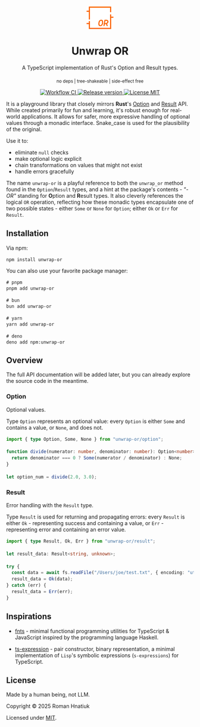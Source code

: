 <p align="center">
    <img src="https://raw.githubusercontent.com/hnatiukr/unwrap-or/main/logo.svg" height=60>
</p>

<h1 align="center">
Unwrap OR
</h1>

<p align="center">
A TypeScript implementation of Rust's Option and Result types.
</p>

<p align="center">
  <sub>
      no deps | tree-shakeable | side-effect free
  </sub>
</p>

<p align="center">
  <a href="https://github.com/hnatiukr/unwrap-or/actions/workflows/ci.yml">
      <img src="https://img.shields.io/github/actions/workflow/status/hnatiukr/unwrap-or/ci.yml?color=orange&style=for-the-badge" alt="Workflow CI">
  </a>
   <a href="https://www.npmjs.com/package/unwrap-or">
       <img src="https://img.shields.io/github/v/release/hnatiukr/unwrap-or?color=orange&style=for-the-badge" alt="Release version">
   </a>
  <a href="https://github.com/hnatiukr/unwrap-or/blob/main/LICENSE">
      <img src="https://img.shields.io/github/license/hnatiukr/unwrap-or?color=orange&style=for-the-badge" alt="License MIT">
  </a>
</p>

It is a playground library that closely mirrors **Rust**'s [Option](https://doc.rust-lang.org/std/option/enum.Option.html) and [Result](https://doc.rust-lang.org/std/result/enum.Result.html) API. While created primarily for fun and learning, it's robust enough for real-world applications. It allows for safer, more expressive handling of optional values through a monadic interface. Snake_case is used for the plausibility of the original.

Use it to:

- eliminate `null` checks
- make optional logic explicit
- chain transformations on values that might not exist
- handle errors gracefully

The name `unwrap-or` is a playful reference to both the `unwrap_or` method found in the `Option`/`Result` types, and a hint at the package's contents - _"-OR"_ standing for **O**ption and **R**esult types. It also cleverly references the logical `OR` operation, reflecting how these monadic types encapsulate one of two possible states - either `Some` or `None` for `Option`; either `Ok` or `Err` for `Result`.

## Installation

Via npm:

```shell
npm install unwrap-or
```

You can also use your favorite package manager:

```shell
# pnpm
pnpm add unwrap-or

# bun
bun add unwrap-or

# yarn
yarn add unwrap-or

# deno
deno add npm:unwrap-or
```

## Overview

The full API documentation will be added later, but you can already explore the source code in the meantime.

### Option

Optional values.

Type `Option` represents an optional value: every `Option` is either `Some` and contains a value, or `None`, and does not.

```ts
import { type Option, Some, None } from "unwrap-or/option";

function divide(numerator: number, denominator: number): Option<number> {
  return denominator === 0 ? Some(numerator / denominator) : None;
}

let option_num = divide(2.0, 3.0);
```

### Result

Error handling with the `Result` type.

Type `Result` is used for returning and propagating errors: every `Result` is either `Ok` - representing success and containing a value, or `Err` - representing error and containing an error value.

```ts
import { type Result, Ok, Err } from "unwrap-or/result";

let result_data: Result<string, unknown>;

try {
  const data = await fs.readFile("/Users/joe/test.txt", { encoding: "utf8" });
  result_data = Ok(data);
} catch (err) {
  result_data = Err(err);
}
```

## Inspirations

- [fnts](https://github.com/drizzer14/fnts) - minimal functional programming utilities for TypeScript & JavaScript inspired by the programming language Haskell.

- [ts-expression](https://github.com/hnatiukr/ts-expression) - pair constructor, binary representation, a minimal implementation of `Lisp`'s symbolic expressions (`s-expressions`) for TypeScript.

## License

Made by a human being, not LLM.

Copyright © 2025 Roman Hnatiuk

Licensed under [MIT](./LICENSE).
